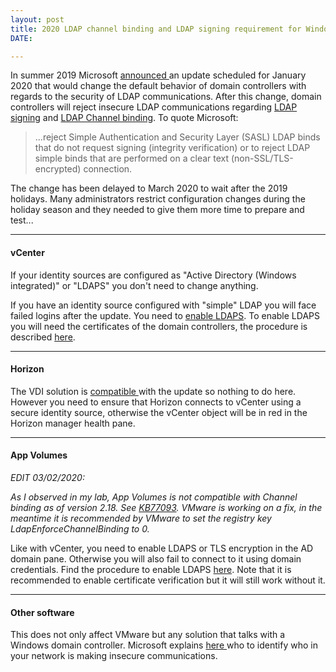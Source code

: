```yaml
---
layout: post
title: 2020 LDAP channel binding and LDAP signing requirement for Windows
DATE: 

---
```

In summer 2019 Microsoft [announced ](https://support.microsoft.com/en-us/help/4520412/2020-ldap-channel-binding-and-ldap-signing-requirement-for-windows)an update scheduled for January 2020 that would change the default behavior of domain controllers with regards to the security of LDAP communications. After this change, domain controllers will reject insecure LDAP communications regarding [LDAP signing](https://support.microsoft.com/en-us/help/935834/how-to-enable-ldap-signing-in-windows-server-2008) and [LDAP Channel binding](https://support.microsoft.com/en-us/help/4034879/how-to-add-the-ldapenforcechannelbinding-registry-entry). To quote Microsoft:

> ...reject Simple Authentication and Security Layer (SASL) LDAP binds that do not request signing (integrity verification) or to reject LDAP simple binds that are performed on a clear text (non-SSL/TLS-encrypted) connection.

The change has been delayed to March 2020 to wait after the 2019 holidays. Many administrators restrict configuration changes during the holiday season and they needed to give them more time to prepare and test...

***

#### vCenter

If your identity sources are configured as "Active Directory (Windows integrated)" or "LDAPS" you don't need to change anything.

If you have an identity source configured with "simple" LDAP you will face failed logins after the update. You need to [enable LDAPS](https://docs.vmware.com/en/VMware-vSphere/6.5/com.vmware.psc.doc/GUID-98B36135-CDC1-435C-8F27-5E0D0187FF7E.html). To enable LDAPS you will need the certificates of the domain controllers, the procedure is described [here](https://ldapwiki.com/wiki/Obtain%20a%20Certificate%20from%20Server).

***

#### Horizon

The VDI solution is [compatible ](https://kb.vmware.com/s/article/76062)with the update so nothing to do here. However you need to ensure that Horizon connects to vCenter using a secure identity source, otherwise the vCenter object will be in red in the Horizon manager health pane.

***

#### App Volumes

_EDIT 03/02/2020:_

_As I observed in my lab, App Volumes is not compatible with Channel binding as of version 2.18. See_ [_KB77093_](https://kb.vmware.com/s/article/77093)_. VMware is working on a fix, in the meantime it is recommended by VMware to set the registry key LdapEnforceChannelBinding to 0._

Like with vCenter, you need to enable LDAPS or TLS encryption in the AD domain pane. Otherwise you will also fail to connect to it using domain credentials. Find the procedure to enable LDAPS [here](https://docs.vmware.com/en/VMware-App-Volumes/2.18/com.vmware.appvolumes.admin.doc/GUID-4EA6EF73-7800-4241-9162-2C407AC4AA7A.html). Note that it is recommended to enable certificate verification but it will still work without it.

***

#### Other software

This does not only affect VMware but any solution that talks with a Windows domain controller. Microsoft explains [here ](https://support.microsoft.com/en-ca/help/935834/how-to-enable-ldap-signing-in-windows-server-2008)who to identify who in your network is making insecure communications.